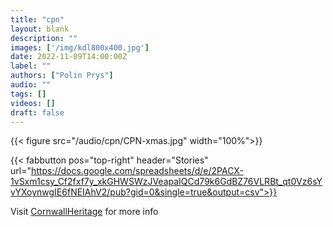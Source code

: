 ```yaml
---
title: "cpn"
layout: blank
description: ""
images: ['/img/kdl800x400.jpg']
date: 2022-11-09T14:00:00Z
label: ""
authors: ["Polin Prys"]
audio: ""
tags: []
videos: []
draft: false
---
```

{{< figure src="/audio/cpn/CPN-xmas.jpg" width="100%">}}

{{< fabbutton pos="top-right" header="Stories" url="https://docs.google.com/spreadsheets/d/e/2PACX-1vSxm1csy_Cf2fxf7y_xkGHWSWzJVeapaIQCd79k6GdBZ76VLRBt_qt0Vz6sYvYXoynwgIE6fNEIAhV2/pub?gid=0&single=true&output=csv">}}

Visit 
[CornwallHeritage](https://www.cornwallheritage.com/cornwalls-heritage/cornwalls-cultural-heritage/kernewek-cornish-language/cornish-place-names-in-kernewek/#ChristmasNewYear1)
for more info
